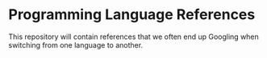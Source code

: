 # Programming Language References 
This repository will contain references that we often end up Googling when switching from one language to another.
